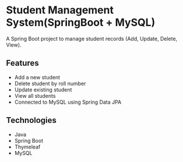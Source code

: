 # Student Management System(SpringBoot + MySQL)

A Spring Boot project to manage student records (Add, Update, Delete, View).

## Features
- Add a new student
- Delete student by roll number
- Update existing student
- View all students
- Connected to MySQL using Spring Data JPA

## Technologies
- Java
- Spring Boot
- Thymeleaf
- MySQL
